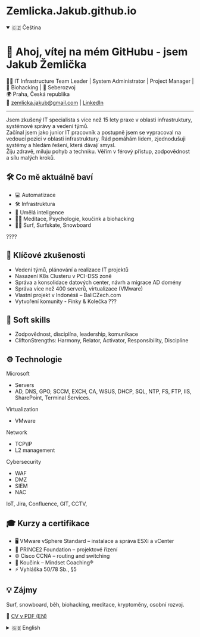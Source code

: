 # Zemlicka.Jakub.github.io
<!-- Toggle language with HTML comments -->
<!-- Set language: 'cz' or 'en' -->
<!-- lang: cz -->

<details open>
<summary>🇨🇿 Čeština</summary>

# 👋 Ahoj, vítej na mém GitHubu - jsem Jakub Žemlička

👨‍💻 IT Infrastructure Team Leader | System Administrator | Project Manager | 🌱 Biohacking | 🧠 Seberozvoj  
🌍 Praha, Česká republika  
📧 zemlicka.jakub@gmail.com | [LinkedIn](https://www.linkedin.com/in/%C5%BEemli%C4%8Dka-jakub/)

---

Jsem zkušený IT specialista s více než 15 lety praxe v oblasti infrastruktury, systémové správy a vedení týmů.  
Začínal jsem jako junior IT pracovník a postupně jsem se vypracoval na vedoucí pozici v oblasti infrastruktury.
Rád pomáhám lidem, zjednodušuji systémy a hledám řešení, která dávají smysl.  
Žiju zdravě, miluju pohyb a techniku. Věřím v férový přístup, zodpovědnost a sílu malých kroků.


## 🛠 Co mě aktuálně baví

- 💻 Automatizace
- 🛠️ Infrastruktura
- 🤖 Umělá inteligence
- 🧘‍♂️ Meditace, Psychologie, koučink a biohacking
- 🏄‍♂️ Surf, Surfskate, Snowboard

????
## 💼 Klíčové zkušenosti

- Vedení týmů, plánování a realizace IT projektů
- Nasazení K8s Clusteru v PCI-DSS zoně
- Správa a konsolidace datových center, návrh a migrace AD domény
- Správa více než 400 serverů, virtualizace (VMware)
- Vlastní projekt v Indonésii – BaliCZech.com
- Vytvoření komunity - Finky & Kolečka
???

## 🧠 Soft skills

- Zodpovědnost, disciplína, leadership, komunikace
- CliftonStrengths: Harmony, Relator, Activator, Responsibility, Discipline

## ⚙️ Technologie

Microsoft 
- Servers
- AD, DNS, GPO, SCCM, EXCH, CA, WSUS, DHCP, SQL, NTP, FS, FTP, IIS, SharePoint, Terminal Services.


Virtualization
- VMware

Network
- TCP\IP
- L2 management

Cybersecurity
- WAF
- DMZ
- SIEM
- NAC

IoT, Jira, Confluence, GIT, CCTV,

## 🎓 Kurzy a certifikace

- 🖥️ VMware vSphere Standard – instalace a správa ESXi a vCenter
- 🧠 PRINCE2 Foundation – projektové řízení
- 🌐 Cisco CCNA – routing and switching
- 🧭 Koučink – Mindset Coaching®
- ⚡ Vyhláška 50/78 Sb., §5

## 💡 Zájmy

Surf, snowboard, běh, biohacking, meditace, kryptoměny, osobní rozvoj.


📎 [CV v PDF (EN)](https://...)

</details>

<details>
<summary>🇬🇧 English</summary>

# 👋 Hi, I'm Jakub Žemlička

👨‍💻 IT Infrastructure Team Leader • 🌱 Biohacking • 🧠 Personal growth  
🌍 Prague, Czech Republic | 📧 zemlicka.jakub@gmail.com | [LinkedIn](https://www.linkedin.com/in/%C5%BEemli%C4%8Dka-jakub)

---

I’m an experienced IT professional with over 15 years in infrastructure, systems, and team leadership.  
I started as a junior IT technician and worked my way up to lead IT infrastructure teams and manage large-scale projects.

I enjoy helping people, living a healthy life, staying active and embracing technology. I believe in meaningful work and fair business.

## 🛠 What I’m currently passionate about

- ⚙️ Automation and IT infrastructure
- 🧘‍♂️ Mindfulness and meditation
- 🏄‍♂️ Surfskate, wakesurf, snowboarding
- 📚 Psychology, coaching and biohacking

## 💼 Key Experience

- Leading IT teams (up to 8 people), managing complex projects and IT budgets
- Data center consolidation, AD domain redesign and migration
- Managing 400+ servers, virtual environments (VMware)
- Cybersecurity: WAF, DMZ, SIEM, NAC, SPAM filters
- Founder of BaliCZech.com tourism project in Indonesia

## 🧠 Soft skills

- Responsible, disciplined, communicative, natural leader  
- Typology: **ISFJ**  
- CliftonStrengths: Harmony, Relator, Activator, Responsibility, Discipline

## ⚙️ Technologies

AD, DNS, GPO, SCCM, EXCH, VMware, Cisco, Linux, SQL, IoT, Jira, GIT, CCTV, 4me Helpdesk...

## 💡 Interests

Surfing, snowboarding, running, motorcycle riding, biohacking, meditation, cryptocurrencies, personal growth.

> “I enjoy leading people, simplifying systems, and building meaningful solutions.”  
> I believe in fair leadership, responsibility and the power of small steps.

📎 [Download CV (PDF)](https://...)

</details>
